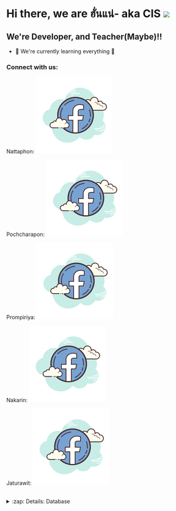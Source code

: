 # Hi there, we are ฮั่นแน่- aka CIS <img src="https://media.giphy.com/media/hvRJCLFzcasrR4ia7z/giphy.gif" width="25px">

## We're Developer, and Teacher(Maybe)!!

- 🌱 We're currently learning everything 🤣


### Connect with us:

Nattaphon: [![website](./img/facebook.svg)](https://www.facebook.com/nattapon.wongpoomee)
&nbsp;&nbsp;<br />

Pochcharapon: [![website](./img/facebook.svg)](https://www.facebook.com/profile.php?id=100007749335246)
&nbsp;&nbsp;<br />

Prompiriya: [![website](./img/facebook.svg)](https://www.facebook.com/CPT.C4P741N)
&nbsp;&nbsp;<br />

Nakarin: [![website](./img/facebook.svg)](https://www.facebook.com/nanping.nakharin)
&nbsp;&nbsp;<br />

Jaturawit: [![website](./img/facebook.svg)](https://www.facebook.com/profile.php?id=100009337702555)

<br />
<details>
  <summary>:zap: Details: Database</summary>
<!--START_SECTION:activity-->
1. user -->id(int(11)), username(varchar(255)), password(varchar(255)), email(varchar(255)), question(varchar(255)), answer(varchar(255)), bio(varchar(255))
  <br />

2. post -->id_post(int(11)), id_post(int(11)), title(varchar(255)), content(longtext)
  ⚠⚠ id_post => set as foreign key ref from user:id
<!--END_SECTION:activity-->

</details>
